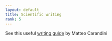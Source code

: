 ```yaml
---
layout: default
title: Scientific writing
rank: 5
---
```


See this useful [writing guide](https://drive.google.com/file/d/1RFzp3BV1tT4XQTGkGmopkmanjkN9UptD/view) by Matteo Carandini